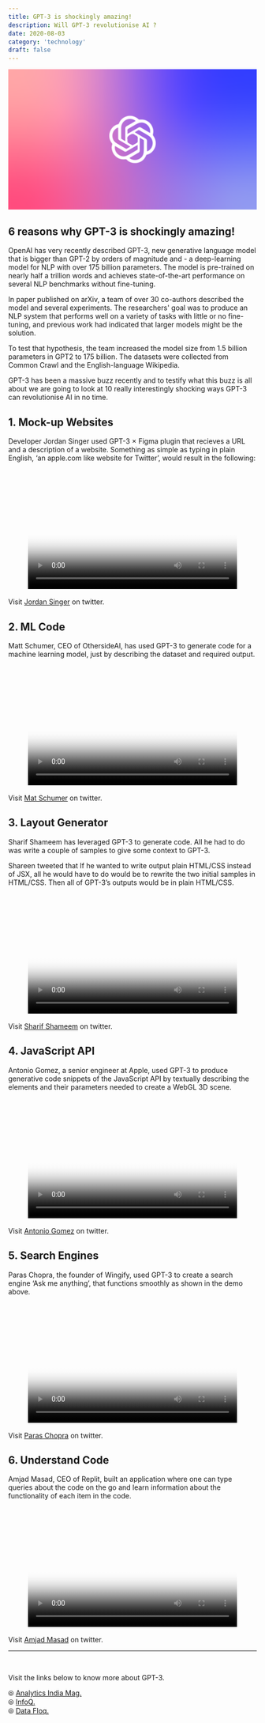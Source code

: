 ```yaml
---
title: GPT-3 is shockingly amazing!
description: Will GPT-3 revolutionise AI ?
date: 2020-08-03
category: 'technology'
draft: false
---
```


![](./assets/gpt3.png)

## 6 reasons why GPT-3 is shockingly amazing!

OpenAI has very recently described GPT-3, new generative language model that is bigger than GPT-2 by orders of magnitude and - a deep-learning model for NLP with over 175 billion parameters. The model is pre-trained on nearly half a trillion words and achieves state-of-the-art performance on several NLP benchmarks without fine-tuning.

In paper published on arXiv, a team of over 30 co-authors described the model and several experiments. The researchers' goal was to produce an NLP system that performs well on a variety of tasks with little or no fine-tuning, and previous work had indicated that larger models might be the solution.

To test that hypothesis, the team increased the model size from 1.5 billion parameters in GPT2 to 175 billion. The datasets were collected from Common Crawl and the English-language Wikipedia.

GPT-3 has been a massive buzz recently and to testify what this buzz is all about we are going to look at 10 really interestingly shocking ways GPT-3 can revolutionise AI in no time.

## 1. Mock-up Websites

Developer Jordan Singer used GPT-3 × Figma plugin that recieves a URL and a description of a website. Something as simple as typing in plain English, ‘an apple.com like website for Twitter’, would result in the following:

<br/>

<figure class="video_container">
  <video controls="true" allowfullscreen="true" width="100%" poster="assets/1-poster.png">
    <source src="assets/videos/1.mp4" type="video/mp4">
    <source src="assets/videos/1.mp4" type="video/ogg">
    <source src="assets/videos/1.mp4" type="video/webm">
  </video>
</figure>

Visit [Jordan Singer](https://twitter.com/jsngr/status/1284511080715362304) on twitter.

## 2. ML Code

Matt Schumer, CEO of OthersideAI, has used GPT-3 to generate code for a machine learning model, just by describing the dataset and required output.

<br/>

<figure class="video_container">
  <video controls="true" allowfullscreen="true" width="100%" poster="assets/2-poster.png">
    <source src="assets/videos/2.mp4" type="video/mp4">
    <source src="assets/videos/2.mp4" type="video/ogg">
    <source src="assets/videos/2.mp4" type="video/webm">
  </video>
</figure>

Visit [Mat Schumer](https://twitter.com/i/status/1287125015528341506) on twitter.

## 3. Layout Generator

Sharif Shameem has leveraged GPT-3 to generate code. All he had to do was write a couple of samples to give some context to GPT-3.

Shareen tweeted that If he wanted to write output plain HTML/CSS instead of JSX, all he would have to do would be to rewrite the two initial samples in HTML/CSS. Then all of GPT-3’s outputs would be in plain HTML/CSS.

<br/>

<figure class="video_container">
  <video controls="true" allowfullscreen="true" width="100%" poster="assets/3.png">
    <source src="assets/videos/3.mp4" type="video/mp4">
    <source src="assets/videos/3.mp4" type="video/ogg">
    <source src="assets/videos/3.mp4" type="video/webm">
  </video>
</figure>

Visit [Sharif Shameem](https://twitter.com/i/status/1282676454690451457) on twitter.

## 4. JavaScript API

Antonio Gomez, a senior engineer at Apple, used GPT-3 to produce generative code snippets of the JavaScript API by textually describing the elements and their parameters needed to create a WebGL 3D scene.

<br/>

<figure class="video_container">
  <video controls="true" allowfullscreen="true" width="100%" poster="assets/4.png">
    <source src="assets/videos/4.mp4" type="video/mp4">
    <source src="assets/videos/4.mp4" type="video/ogg">
    <source src="assets/videos/4.mp4" type="video/webm">
  </video>
</figure>

Visit [Antonio Gomez](https://twitter.com/Antonio_GomezM/status/1287969287110443008) on twitter.

## 5. Search Engines

Paras Chopra, the founder of Wingify, used GPT-3 to create a search engine ‘Ask me anything’, that functions smoothly as shown in the demo above.

<br/>

<figure class="video_container">
  <video controls="true" allowfullscreen="true" width="100%" poster="assets/5.png">
    <source src="assets/videos/5.mp4" type="video/mp4">
    <source src="assets/videos/5.mp4" type="video/ogg">
    <source src="assets/videos/5.mp4" type="video/webm">
  </video>
</figure>

Visit [Paras Chopra](https://twitter.com/paraschopra/status/1284801028676653060) on twitter.

## 6. Understand Code

Amjad Masad, CEO of Replit, built an application where one can type queries about the code on the go and learn information about the functionality of each item in the code.

<br/>

<figure class="video_container">
  <video controls="true" allowfullscreen="true" width="100%" poster="assets/6.png">
    <source src="assets/videos/6.mp4" type="video/mp4">
    <source src="assets/videos/6.mp4" type="video/ogg">
    <source src="assets/videos/6.mp4" type="video/webm">
  </video>
</figure>

Visit [Amjad Masad](https://twitter.com/amasad/status/1285789362647478272) on twitter.

---

<br/>

Visit the links below to know more about GPT-3.

⦾ [Analytics India Mag.](https://analyticsindiamag.com/openai-gpt-3-model-machine-learning-products/) <br>
⦾ [InfoQ.](https://www.infoq.com/news/2020/06/openai-gpt3-language-model/) <br>
⦾ [Data Floq.](https://datafloq.com/read/the-gpt-3-model-what-does-it-mean-chatbots-customer-service/8596) <br>
